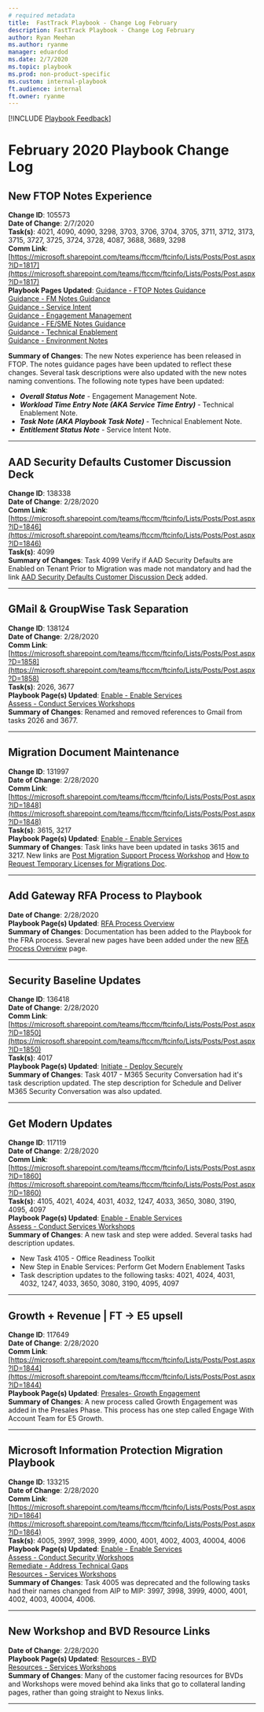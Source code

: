 ```yaml
---  
# required metadata  
title:  FastTrack Playbook - Change Log February
description: FastTrack Playbook - Change Log February
author: Ryan Meehan  
ms.author: ryanme  
manager: eduardod  
ms.date: 2/7/2020  
ms.topic: playbook  
ms.prod: non-product-specific  
ms.custom: internal-playbook  
ft.audience: internal  
ft.owner: ryanme  
---  
```

[!INCLUDE [Playbook Feedback](./includes/questions-feedback.md)]  

# February 2020 Playbook Change Log

## New FTOP Notes Experience 
**Change ID**: 105573  
**Date of Change**: 2/7/2020  
**Task(s)**: 4021, 4090, 4090, 3298, 3703, 3706, 3704, 3705, 3711, 3712, 3173, 3715, 3727, 3725, 3724, 3728, 4087, 3688, 3689, 3298  
**Comm Link**: [https://microsoft.sharepoint.com/teams/ftccm/ftcinfo/Lists/Posts/Post.aspx?ID=1817](https://microsoft.sharepoint.com/teams/ftccm/ftcinfo/Lists/Posts/Post.aspx?ID=1817)  
**Playbook Pages Updated**: [Guidance - FTOP Notes Guidance](guidance-ftop-notes-guidance.md)  
[Guidance - FM Notes Guidance](guidance-fm-notes.md)  
[Guidance - Service Intent](status-guidance-service-intent-notes.md)  
[Guidance - Engagement Management](guidance-fm-engagement-management-notes.md)  
[Guidance - FE/SME Notes Guidance](guidance-fe-sme-notes.md)  
[Guidance - Technical Enablement](guidance-technical-enablement-notes.md)  
[Guidance - Environment Notes](guidance-environment-notes.md)  

**Summary of Changes**: The new Notes experience has been released in FTOP. The notes guidance pages have been updated to reflect these changes. Several task descriptions were also updated with the new notes naming conventions. The following note types have been updated:

- ***Overall Status Note*** - Engagement Management Note.
- ***Workload Time Entry Note (AKA Service Time Entry)*** - Technical Enablement Note.
- ***Task Note (AKA Playbook Task Note)*** - Technical Enablement Note.
- ***Entitlement Status Note*** - Service Intent Note.  

---

## AAD Security Defaults Customer Discussion Deck
**Change ID**: 138338  
**Date of Change**: 2/28/2020  
**Comm Link**: 
[https://microsoft.sharepoint.com/teams/ftccm/ftcinfo/Lists/Posts/Post.aspx?ID=1846](https://microsoft.sharepoint.com/teams/ftccm/ftcinfo/Lists/Posts/Post.aspx?ID=1846)  
**Task(s)**: 4099  
**Summary of Changes**: Task 4099 Verify if AAD Security Defaults are Enabled on Tenant Prior to Migration was made not mandatory and had the link [AAD Security Defaults Customer Discussion Deck](https://aka.ms/AA7bbdw) added.

---

## GMail & GroupWise Task Separation  
**Change ID**: 138124  
**Date of Change**: 2/28/2020  
**Comm Link**: 
[https://microsoft.sharepoint.com/teams/ftccm/ftcinfo/Lists/Posts/Post.aspx?D=1858](https://microsoft.sharepoint.com/teams/ftccm/ftcinfo/Lists/Posts/Post.aspx?D=1858)  
**Task(s)**: 2026, 3677  
**Playbook Page(s) Updated**:
[Enable - Enable Services](enable-enable-services.md)  
[Assess - Conduct Services Workshops](assess-conduct-services-workshops.md)  
**Summary of Changes**: Renamed and removed references to Gmail from tasks 2026 and 3677.

---

## Migration Document Maintenance  
**Change ID**: 131997  
**Date of Change**: 2/28/2020  
**Comm Link**: 
[https://microsoft.sharepoint.com/teams/ftccm/ftcinfo/Lists/Posts/Post.aspx?ID=1848](https://microsoft.sharepoint.com/teams/ftccm/ftcinfo/Lists/Posts/Post.aspx?ID=1848)  
**Task(s)**: 3615, 3217  
**Playbook Page(s) Updated**:
[Enable - Enable Services](enable-enable-services.md)  
**Summary of Changes**: Task links have been updated in tasks 3615 and 3217. New links are [Post Migration Support Process Workshop](https://aka.ms/AA7bauu) and [How to Request Temporary Licenses for Migrations Doc](https://aka.ms/AA7g6h3).

---

## Add Gateway RFA Process to Playbook  
**Date of Change**: 2/28/2020  
**Playbook Page(s) Updated**:
[RFA Process Overview](rfa-overview.md)  
**Summary of Changes**: Documentation has been added to the Playbook for the FRA process. Several new pages have been added under the new [RFA Process Overview](rfa-overview.md) page.

---

## Security Baseline Updates  
**Change ID**: 136418  
**Date of Change**: 2/28/2020  
**Comm Link**: 
[https://microsoft.sharepoint.com/teams/ftccm/ftcinfo/Lists/Posts/Post.aspx?ID=1850](https://microsoft.sharepoint.com/teams/ftccm/ftcinfo/Lists/Posts/Post.aspx?ID=1850)  
**Task(s)**: 4017  
**Playbook Page(s) Updated**:
[Initiate - Deploy Securely](initiate-deploy-securely.md)  
**Summary of Changes**: Task 4017 - M365 Security Conversation had it's task description updated. The step description for Schedule and Deliver M365 Security Conversation was also updated.

---

## Get Modern Updates  
**Change ID**: 117119  
**Date of Change**: 2/28/2020  
**Comm Link**: 
[https://microsoft.sharepoint.com/teams/ftccm/ftcinfo/Lists/Posts/Post.aspx?ID=1860](https://microsoft.sharepoint.com/teams/ftccm/ftcinfo/Lists/Posts/Post.aspx?ID=1860)  
**Task(s)**: 4105, 4021, 4024, 4031, 4032, 1247, 4033, 3650, 3080, 3190, 4095, 4097  
**Playbook Page(s) Updated**:
[Enable - Enable Services](enable-enable-services.md)  
[Assess - Conduct Services Workshops](assess-conduct-services-workshops.md)  
**Summary of Changes**: A new task and step were added. Several tasks had description updates.

- New Task 4105 - Office Readiness Toolkit
- New Step in Enable Services: Perform Get Modern Enablement Tasks
- Task description updates to the following tasks: 4021, 4024, 4031, 4032, 1247, 4033, 3650, 3080, 3190, 4095, 4097

---

## Growth + Revenue | FT -> E5 upsell  
**Change ID**: 117649  
**Date of Change**: 2/28/2020  
**Comm Link**: 
[https://microsoft.sharepoint.com/teams/ftccm/ftcinfo/Lists/Posts/Post.aspx?ID=1844](https://microsoft.sharepoint.com/teams/ftccm/ftcinfo/Lists/Posts/Post.aspx?ID=1844)  
**Playbook Page(s) Updated**:
[Presales- Growth Engagement](presales-growth-engagement.md)  
**Summary of Changes**: A new process called Growth Engagement was added in the Presales Phase. This process has one step called Engage With Account Team for E5 Growth.

---

## Microsoft Information Protection Migration Playbook  
**Change ID**: 133215  
**Date of Change**: 2/28/2020  
**Comm Link**: 
[https://microsoft.sharepoint.com/teams/ftccm/ftcinfo/Lists/Posts/Post.aspx?ID=1864](https://microsoft.sharepoint.com/teams/ftccm/ftcinfo/Lists/Posts/Post.aspx?ID=1864)  
**Task(s)**: 4005, 3997, 3998, 3999, 4000, 4001, 4002, 4003, 40004, 4006  
**Playbook Page(s) Updated**:
[Enable - Enable Services](enable-enable-services.md)  
[Assess - Conduct Security Workshops](assess-conduct-security-workshops.md)  
[Remediate - Address Technical Gaps](remediate-address-technical-gaps.md)  
[Resources - Services Workshops](resources-services-workshops.md)  
**Summary of Changes**: Task 4005 was deprecated and the following tasks had their names changed from AIP to MIP: 3997, 3998, 3999, 4000, 4001, 4002, 4003, 40004, 4006.

---

## New Workshop and BVD Resource Links  
**Date of Change**: 2/28/2020  
**Playbook Page(s) Updated**:
[Resources - BVD](resources-bvd.md)  
[Resources - Services Workshops](resources-services-workshops.md)  
**Summary of Changes**: Many of the customer facing resources for BVDs and Workshops were moved behind aka links that go to collateral landing pages, rather than going straight to Nexus links.  

---
